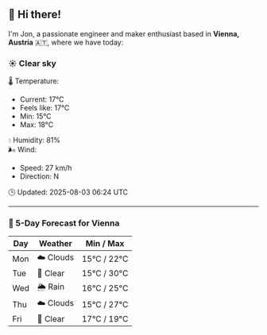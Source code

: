 ## 👋 Hi there!

I'm Jon, a passionate engineer and maker enthusiast based in **Vienna, Austria** 🇦🇹, where we have today:

### ☀️ Clear sky 

🌡️ Temperature: 
* Current: 17°C
* Feels like: 17°C
* Min: 15°C 
* Max: 18°C  

💧 Humidity: 81%  
🌬️ Wind: 
* Speed: 27 km/h 
* Direction: N  

🕒 Updated: 2025-08-03 06:24 UTC

---

### 📅 5-Day Forecast for Vienna

| Day | Weather | Min / Max |
|-----|---------|------------|
| Mon | ☁️ Clouds | 15°C / 22°C |
| Tue | 🌙 Clear | 15°C / 30°C |
| Wed | 🌦️ Rain | 16°C / 25°C |
| Thu | ☁️ Clouds | 15°C / 27°C |
| Fri | 🌙 Clear | 17°C / 19°C |
